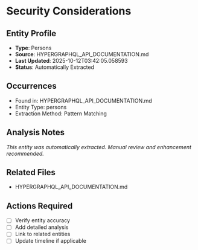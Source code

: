 # Security Considerations

## Entity Profile
- **Type**: Persons
- **Source**: HYPERGRAPHQL_API_DOCUMENTATION.md
- **Last Updated**: 2025-10-12T03:42:05.058593
- **Status**: Automatically Extracted

## Occurrences
- Found in: HYPERGRAPHQL_API_DOCUMENTATION.md
- Entity Type: persons
- Extraction Method: Pattern Matching

## Analysis Notes
*This entity was automatically extracted. Manual review and enhancement recommended.*

## Related Files
- HYPERGRAPHQL_API_DOCUMENTATION.md

## Actions Required
- [ ] Verify entity accuracy
- [ ] Add detailed analysis
- [ ] Link to related entities
- [ ] Update timeline if applicable

